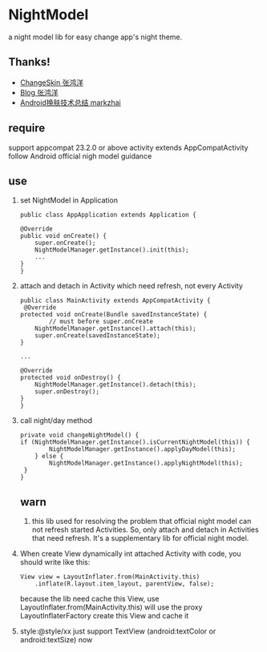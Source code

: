 # NightModel
a night model lib for easy change app's night theme.

##  Thanks!
* [ChangeSkin 张鸿洋](https://github.com/hongyangAndroid/ChangeSkin)
* [Blog 张鸿洋](http://blog.csdn.net/lmj623565791/article/details/51503977)
* [Android换肤技术总结 markzhai](http://blog.zhaiyifan.cn/2015/09/10/Android%E6%8D%A2%E8%82%A4%E6%8A%80%E6%9C%AF%E6%80%BB%E7%BB%93/)
## require
support appcompat 23.2.0 or above
activity extends AppCompatActivity
follow Android official nigh model guidance

## use
1. set NightModel in Application
	```
	public class AppApplication extends Application {

    @Override
    public void onCreate() {
        super.onCreate();
        NightModelManager.getInstance().init(this);
        ...
    }
	}

	```
2. attach and detach in Activity which need refresh, not every Activity
	```
	public class MainActivity extends AppCompatActivity {
	 @Override
    protected void onCreate(Bundle savedInstanceState) {
    		// must before super.onCreate
        NightModelManager.getInstance().attach(this);
        super.onCreate(savedInstanceState);
    }
    
    ...
    
    @Override
    protected void onDestroy() {
        NightModelManager.getInstance().detach(this);
        super.onDestroy();
    }
	}
	```
3. call night/day method
	```
	private void changeNightModel() {
   	if (NightModelManager.getInstance().isCurrentNightModel(this)) {
			NightModelManager.getInstance().applyDayModel(this);
		} else {
			NightModelManager.getInstance().applyNightModel(this);
     }
    }
	```
	
	## warn
	1. this lib used for resolving the problem that official night model can not refresh started Activities. So, only attach and detach in Activities that need refresh. It's a supplementary lib for official night model.

2. When create View dynamically int attached Activity with code, you should write like this:
	```
	View view = LayoutInflater.from(MainActivity.this)
		.inflate(R.layout.item_layout, parentView, false);
	```
	because the lib need cache this View, use LayoutInflater.from(MainActivity.this) will use the proxy LayoutInflaterFactory create this View and cache it
3. style:@style/xx just support TextView (android:textColor or android:textSize) now


